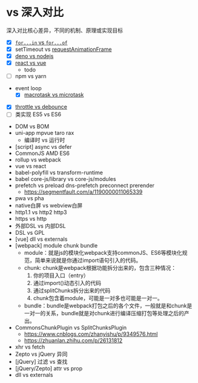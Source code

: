 # vs 深入对比

深入对比核心差异，不同的机制、原理或实现目标

- [x] [`for...in` vs `for...of`](https://github.com/cloudyan/learn-javascript/tree/master/es2015/17.for-of#forof-vs-forin)
- [x] setTimeout vs [requestAnimationFrame](https://github.com/cloudyan/learn-javascript/tree/master/window/01.requestAnimationFrame)
- [x] [deno vs nodejs](https://github.com/cloudyan/deno-vs-node)
- [x] [react vs vue](https://github.com/cloudyan/react-vs-vue)
  - todo
- [ ] npm vs yarn
- event loop
  - [x] [macrotask vs microtask](https://github.com/cloudyan/learn-javascript/tree/master/docs/event-loop)
- [x] [throttle vs debounce](./throttle-vs-debounce.md)
- [ ] 类实现 ES5 vs ES6
- DOM vs BOM
- uni-app mpvue taro rax
  - 编译时 vs 运行时
- [script] async vs defer
- CommonJS AMD ES6
- rollup vs webpack
- vue vs react
- babel-polyfill vs transform-runtime
- babel core-js/library vs core-js/modules
- prefetch vs preload dns-prefetch preconnect prerender
  - https://segmentfault.com/a/1190000011065339
- pwa vs pha
- native白屏 vs webview白屏
- http1.1 vs http2 http3
- https vs http
- 外部DSL vs 内部DSL
- DSL vs GPL
- [vue] dll vs externals
- [webpack] module chunk bundle
  - module：就是js的模块化webpack支持commonJS、ES6等模块化规范，简单来说就是你通过import语句引入的代码。
  - chunk: chunk是webpack根据功能拆分出来的，包含三种情况：
    1. 你的项目入口（entry）
    2. 通过import()动态引入的代码
    3. 通过splitChunks拆分出来的代码
    4. chunk包含着module，可能是一对多也可能是一对一。
  - bundle：bundle是webpack打包之后的各个文件，一般就是和chunk是一对一的关系，bundle就是对chunk进行编译压缩打包等处理之后的产出。
- CommonsChunkPlugin vs SplitChunksPlugin
  - https://www.cnblogs.com/zhanyishu/p/9349576.html
  - https://zhuanlan.zhihu.com/p/26131812
- xhr vs fetch
- Zepto vs jQuery 异同
- [jQuery] 过滤 vs 查找
- [jQuery/Zepto] attr vs prop
- dll vs externals
